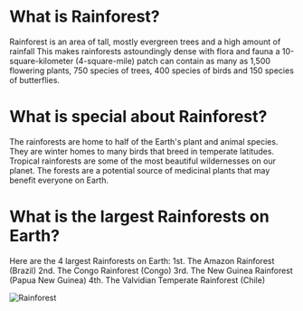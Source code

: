 # What is Rainforest?

Rainforest is an area of tall, mostly evergreen trees and a high amount of rainfall
This makes rainforests astoundingly dense with flora and fauna
a 10-square-kilometer (4-square-mile) patch can contain
as many as 1,500 flowering plants, 750 species of trees, 400 species of birds and 150 species of butterflies.

# What is special about Rainforest?

The rainforests are home to half of the Earth's plant and animal species.
They are winter homes to many birds that breed in temperate latitudes.
Tropical rainforests are some of the most beautiful wildernesses on our planet.
The forests are a potential source of medicinal plants that may benefit everyone on Earth.

# What is the largest Rainforests on Earth?

Here are the 4 largest Rainforests on Earth:
1st. The Amazon Rainforest (Brazil)
2nd. The Congo Rainforest (Congo)
3rd. The New Guinea Rainforest (Papua New Guinea)
4th. The Valvidian Temperate Rainforest (Chile)

![Rainforest](https://user-images.githubusercontent.com/93111622/145592104-a5c25e35-78a4-4842-a41c-a1a8de6c3afe.png)
